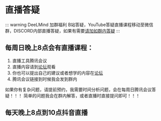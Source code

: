 # 直播答疑

::: warning DeeLMind 加群福利
B站答疑，YouTube答疑直播课程移动至微信群，DISCORD内部直播答疑，如果有需要[请加如群内答疑](./group.md)
:::

## 每周日晚上8点会有直播课程：

1. 直播工具腾讯会议
2. 直播内容请到[论坛](https://forum.deelmind.com)观看
3. 你也可以提出自己的建议或者想学的内容在[论坛](https://forum.deelmind.com)
4. 腾讯会议链接到时候我会发到群内

如果你有复杂问题，请提前预约，我需要时间分析问题，会在每周日腾讯会议答疑！！！
简单的问题我会在群内解答，或者直播时直接提问即可！！！

## 每天晚上8点到10点抖音直播

<DocsAD/>